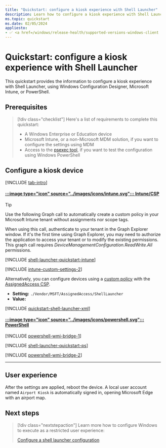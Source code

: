 ```yaml
---
title: "Quickstart: configure a kiosk experience with Shell Launcher"
description: Learn how to configure a kiosk experience with Shell Launcher, using Windows Configuration Designer, Microsoft Intune, or PowerShell.
ms.topic: quickstart
ms.date: 02/05/2024
appliesto:
- ✅ <a href=/windows/release-health/supported-versions-windows-client target=_blank>Windows 11</a>
---
```


# Quickstart: configure a kiosk experience with Shell Launcher

This quickstart provides the information to configure a kiosk experience with Shell Launcher, using Windows Configuration Designer, Microsoft Intune, or PowerShell.

## Prerequisites

>[!div class="checklist"]
>Here's a list of requirements to complete this quickstart:
>
>- A Windows Enterprise or Education device
>- Microsoft Intune, or a non-Microsoft MDM solution, if you want to configure the settings using MDM
>- Access to the [psexec tool](/sysinternals/downloads/psexec), if you want to test the configuration using Windows PowerShell

## Configure a kiosk device

[!INCLUDE [tab-intro](../../../includes/configure/tab-intro.md)]

#### [:::image type="icon" source="../images/icons/intune.svg"::: **Intune/CSP**](#tab/intune)

> [!TIP]
> Use the following Graph call to automatically create a custom policy in your Microsoft Intune tenant without assignments nor scope tags.
>
> When using this call, authenticate to your tenant in the Graph Explorer window. If it's the first time using Graph Explorer, you may need to authorize the application to access your tenant or to modify the existing permissions. This graph call requires *DeviceManagementConfiguration.ReadWrite.All* permissions.

[!INCLUDE [shell-launcher-quickstart-intune](includes/shell-launcher-quickstart-intune.md)]

[!INCLUDE [intune-custom-settings-2](../../../includes/configure/intune-custom-settings-2.md)]

Alternatively, you can configure devices using a [custom policy][MEM-1] with the [AssignedAccess CSP][WIN-3].

- **Setting:** `./Vendor/MSFT/AssignedAccess/ShellLauncher`
- **Value:**

[!INCLUDE [quickstart-shell-launcher-xml](includes/quickstart-shell-launcher-xml.md)]

#### [:::image type="icon" source="../images/icons/powershell.svg"::: **PowerShell**](#tab/ps)

[!INCLUDE [powershell-wmi-bridge-1](../../../includes/configure/powershell-wmi-bridge-1.md)]

[!INCLUDE [shell-launcher-quickstart-ps](includes/shell-launcher-quickstart-ps.md)]

[!INCLUDE [powershell-wmi-bridge-2](../../../includes/configure/powershell-wmi-bridge-2.md)]

---

## User experience

After the settings are applied, reboot the device. A local user account named `Airport Kiosk` is automatically signed in, opening Microsoft Edge with an airport map.

## Next steps

> [!div class="nextstepaction"]
> Learn more how to configure Windows to execute as a restricted user experience:
>
> [Configure a shell launcher configuration](create-shell-launcher-configuration.md)

<!--links-->

[WIN-3]: /windows/client-management/mdm/assignedaccess-csp
[MEM-1]: /mem/intune/configuration/custom-settings-windows-10

